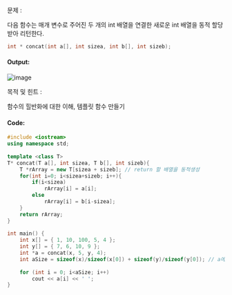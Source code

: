 문제 :

다음 함수는 매개 변수로 주어진 두 개의 int 배열을 연결한 새로운 int 배열을 동적 할당받아 리턴한다.

```cpp
int * concat(int a[], int sizea, int b[], int sizeb);

```

#### Output:
![image](https://img1.daumcdn.net/thumb/R1280x0/?scode=mtistory2&fname=https%3A%2F%2Fk.kakaocdn.net%2Fdn%2F5teq6%2FbtqCB8fU8M8%2FBjxgY7BBBnECuIz6mKRJVK%2Fimg.png)

목적 및 힌트 :

함수의 힐반화에 대한 이해, 템플릿 함수 만들기

#### Code:
```cpp
#include <iostream>
using namespace std;
 
template <class T>
T* concat(T a[], int sizea, T b[], int sizeb){
    T *rArray = new T[sizea + sizeb]; // return 할 배열을 동적생성 
    for(int i=0; i<sizea+sizeb; i++){
        if(i<sizea) 
            rArray[i] = a[i];
        else
            rArray[i] = b[i-sizea];
    }
    return rArray;
}
 
int main() {
    int x[] = { 1, 10, 100, 5, 4 };
    int y[] = { 7, 6, 10, 9 };
    int *a = concat(x, 5, y, 4);
    int aSize = sizeof(x)/sizeof(x[0]) + sizeof(y)/sizeof(y[0]); // a에 들어있는 원소의 개수 
 
    for (int i = 0; i<aSize; i++)
        cout << a[i] << ' ';
}
```
